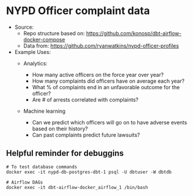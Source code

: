 # NYPD Officer complaint data
- Source: 
  - Repo structure based on: https://github.com/konosp/dbt-airflow-docker-compose
  - Data from: https://github.com/ryanwatkins/nypd-officer-profiles 
- Example Uses:
  - Analytics: 
    - How many active officers on the force year over year?
    - How many complaints did officers have on average each year?
    - What % of complaints end in an unfavorable outcome for the officer?
    - Are # of arrests correlated with complaints?
    
  - Machine learning
    - Can we predict which officers will go on to have adverse events based on their history?
    - Can past complaints predict future lawsuits?


## Helpful reminder for debuggins
```
# To test database commands
docker exec -it nypd-db-postgres-dbt-1 psql -U dbtuser -W dbtdb

# Airflow DAGs
docker exec -it dbt-airflow-docker_airflow_1 /bin/bash
```


